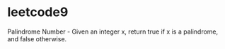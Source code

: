 # leetcode9
Palindrome Number - Given an integer x, return true if x is a palindrome, and false otherwise.
